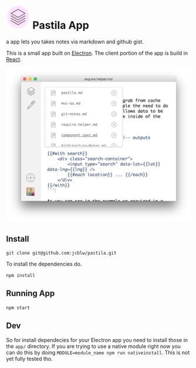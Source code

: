 # <img src="./app/client/assets/pastila-logo.png" style="width:65px;height:65px;" alt="pastila logo"/> Pastila App

a app lets you takes notes via markdown and github gist.

This is a small app built on [Electron](https://github.com/atom/electron). The client portion of the app is build in [React](https://facebook.github.io/react/index.html).

![pastila logo](./app/client/assets/screenshot.png)

## Install

```shell
git clone git@github.com:jcblw/pastila.git
```

To install the dependencies do.

```shell
npm install
```

## Running App

```shell
npm start
```

## Dev

So for install dependecies for your Electron app you need to install those in the `app/` directory. If you are trying to use a native module right now you can do this by doing `MODULE=module_name npm run nativeinstall`. This is not yet fully tested tho.
